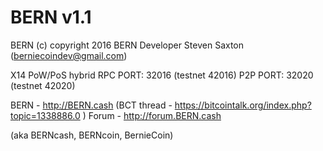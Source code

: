 BERN v1.1 
=========

BERN (c) copyright 2016 BERN Developer Steven Saxton (berniecoindev@gmail.com)

X14 PoW/PoS hybrid
RPC PORT: 32016  (testnet 42016)
P2P PORT: 32020  (testnet 42020)

BERN - http://BERN.cash (BCT thread - https://bitcointalk.org/index.php?topic=1338886.0 )
Forum - http://forum.BERN.cash

(aka BERNcash, BERNcoin, BernieCoin)
